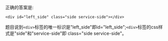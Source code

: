 正确的答案是:

    <div id="left_side" class="side service-side"></div>

题目说到`<div>`标签的唯一标识是"left_side"即id="left_side";`<div>`标签的css样式是"side"和"service-side"即 class="side service-side"。